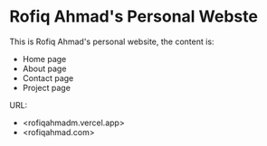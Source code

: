 # Rofiq Ahmad's Personal Webste

This is Rofiq Ahmad's personal website, the content is:

- Home page
- About page
- Contact page
- Project page

URL:

- <rofiqahmadm.vercel.app>
- <rofiqahmad.com>
